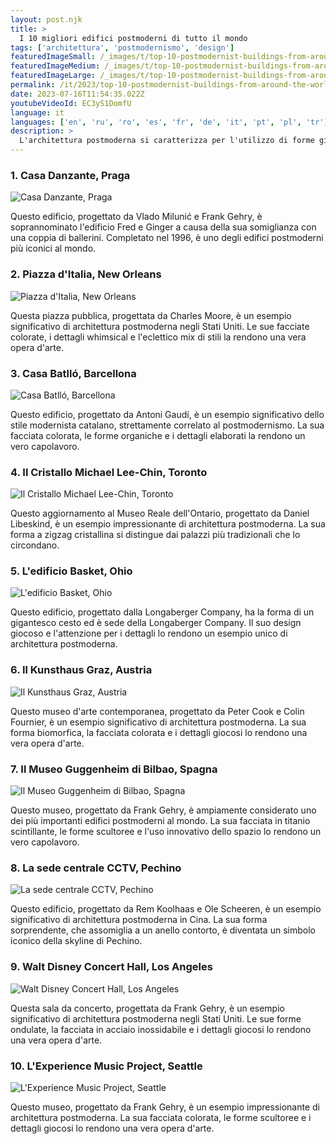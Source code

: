 ```yaml
---
layout: post.njk
title: >
  I 10 migliori edifici postmoderni di tutto il mondo
tags: ['architettura', 'postmodernismo', 'design']
featuredImageSmall: /_images/t/top-10-postmodernist-buildings-from-around-the-world-cover-it-small.webp
featuredImageMedium: /_images/t/top-10-postmodernist-buildings-from-around-the-world-cover-it-medium.webp
featuredImageLarge: /_images/t/top-10-postmodernist-buildings-from-around-the-world-cover-it-large.webp
permalink: /it/2023/top-10-postmodernist-buildings-from-around-the-world.html
date: 2023-07-16T11:54:35.022Z
youtubeVideoId: EC3yS1DomfU
language: it
languages: ['en', 'ru', 'ro', 'es', 'fr', 'de', 'it', 'pt', 'pl', 'tr']
description: >
  L'architettura postmoderna si caratterizza per l'utilizzo di forme giocose, colori vivaci e elementi eclettici. Ecco alcuni degli edifici più notevoli che mostrano questo stile.
---
```


### 1. Casa Danzante, Praga

![Casa Danzante, Praga](/_images/a/a70314ef3bd67d2561341ac97449656a-medium.webp)

Questo edificio, progettato da Vlado Milunić e Frank Gehry, è soprannominato l'edificio Fred e Ginger a causa della sua somiglianza con una coppia di ballerini. Completato nel 1996, è uno degli edifici postmoderni più iconici al mondo.

### 2. Piazza d'Italia, New Orleans

![Piazza d'Italia, New Orleans](/_images/5/5d625cd81d69f1dbff6aa4f3244bb03d-medium.webp)

Questa piazza pubblica, progettata da Charles Moore, è un esempio significativo di architettura postmoderna negli Stati Uniti. Le sue facciate colorate, i dettagli whimsical e l'eclettico mix di stili la rendono una vera opera d'arte.

### 3. Casa Batlló, Barcellona

![Casa Batlló, Barcellona](/_images/8/83c64434a7269488be06d4e39ff65e73-medium.webp)

Questo edificio, progettato da Antoni Gaudí, è un esempio significativo dello stile modernista catalano, strettamente correlato al postmodernismo. La sua facciata colorata, le forme organiche e i dettagli elaborati la rendono un vero capolavoro.

### 4. Il Cristallo Michael Lee-Chin, Toronto

![Il Cristallo Michael Lee-Chin, Toronto](/_images/c/c757dc8879831bc88ab8a7d2c09e53b5-medium.webp)

Questo aggiornamento al Museo Reale dell'Ontario, progettato da Daniel Libeskind, è un esempio impressionante di architettura postmoderna. La sua forma a zigzag cristallina si distingue dai palazzi più tradizionali che lo circondano.

### 5. L'edificio Basket, Ohio

![L'edificio Basket, Ohio](/_images/4/4e440817a3f6a64fa06877e605aec716-medium.webp)

Questo edificio, progettato dalla Longaberger Company, ha la forma di un gigantesco cesto ed è sede della Longaberger Company. Il suo design giocoso e l'attenzione per i dettagli lo rendono un esempio unico di architettura postmoderna.

### 6. Il Kunsthaus Graz, Austria

![Il Kunsthaus Graz, Austria](/_images/e/e53347c4e17b5fad3ab03dfc1092ce02-medium.webp)

Questo museo d'arte contemporanea, progettato da Peter Cook e Colin Fournier, è un esempio significativo di architettura postmoderna. La sua forma biomorfica, la facciata colorata e i dettagli giocosi lo rendono una vera opera d'arte.

### 7. Il Museo Guggenheim di Bilbao, Spagna

![Il Museo Guggenheim di Bilbao, Spagna](/_images/7/71e675bdb6671b6da4592dc05b96cb18-medium.webp)

Questo museo, progettato da Frank Gehry, è ampiamente considerato uno dei più importanti edifici postmoderni al mondo. La sua facciata in titanio scintillante, le forme scultoree e l'uso innovativo dello spazio lo rendono un vero capolavoro.

### 8. La sede centrale CCTV, Pechino

![La sede centrale CCTV, Pechino](/_images/c/cf1a392202a377913fd9b337b873a4e1-medium.webp)

Questo edificio, progettato da Rem Koolhaas e Ole Scheeren, è un esempio significativo di architettura postmoderna in Cina. La sua forma sorprendente, che assomiglia a un anello contorto, è diventata un simbolo iconico della skyline di Pechino.

### 9. Walt Disney Concert Hall, Los Angeles

![Walt Disney Concert Hall, Los Angeles](/_images/f/f9204ddac570f22222ca27365befc8d6-medium.webp)

Questa sala da concerto, progettata da Frank Gehry, è un esempio significativo di architettura postmoderna negli Stati Uniti. Le sue forme ondulate, la facciata in acciaio inossidabile e i dettagli giocosi lo rendono una vera opera d'arte.

### 10. L'Experience Music Project, Seattle

![L'Experience Music Project, Seattle](/_images/f/fd814186aded63318816b9a234486ee6-medium.webp)

Questo museo, progettato da Frank Gehry, è un esempio impressionante di architettura postmoderna. La sua facciata colorata, le forme scultoree e i dettagli giocosi lo rendono una vera opera d'arte.

